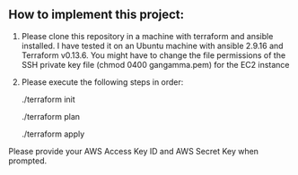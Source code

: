 ## How to implement this project:
1. Please clone this repository in a machine with terraform and ansible installed. I have tested it on an Ubuntu machine with ansible 2.9.16 and Terraform v0.13.6. You might have to change the file permissions of the SSH private key file (chmod 0400 gangamma.pem) for the EC2 instance

2. Please execute the following steps in order:

   ./terraform init
   
   ./terraform plan
   
   ./terraform apply
   
Please provide your AWS Access Key ID and AWS Secret Key when prompted. 
